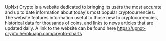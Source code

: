 UpNxt Crypto is a website dedicated to bringing its users the most accurate and up to date information about today's most popular cryptocurrencies. The website features information useful to those new to cryptocurrencies, historical data for thousands of coins, and links to news articles that are updated daily. A link to the website can be found here https://upnxt-crypto.herokuapp.com/crypto-charts
